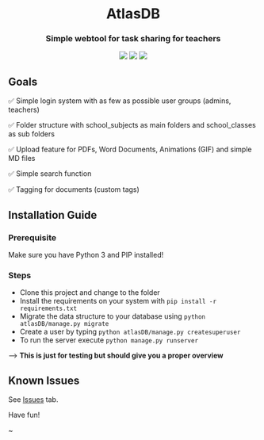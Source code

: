 <h1 align="center">AtlasDB</h1>
<h3 align="center">Simple webtool for task sharing for teachers</h3>

<p align="center">
<a href="https://github.com/creyD/atlasDB/blob/master/LICENSE.md"><img src="https://img.shields.io/github/license/creyD/atlasDB"></a>
<a href="http://atlasdb.de"><img src="https://img.shields.io/website/http/atlasdb.de.svg?down_color=red&down_message=offline&up_message=online"></a>
<a href="https://github.com/creyD/atlasDB/issues"><img src="https://img.shields.io/github/issues/creyD/atlasDB.svg"></a>
</p>

## Goals

:white_check_mark: Simple login system with as few as possible user groups (admins, teachers)

:white_check_mark: Folder structure with school_subjects as main folders and school_classes as sub folders

:white_check_mark: Upload feature for PDFs, Word Documents, Animations (GIF) and simple MD files

:white_check_mark: Simple search function

:white_check_mark: Tagging for documents (custom tags)


## Installation Guide

### Prerequisite

Make sure you have Python 3 and PIP installed!

### Steps

- Clone this project and change to the folder
- Install the requirements on your system with `pip install -r requirements.txt`
- Migrate the data structure to your database using `python atlasDB/manage.py migrate`
- Create a user by typing `python atlasDB/manage.py createsuperuser`
- To run the server execute `python manage.py runserver`

--> **This is just for testing but should give you a proper overview**

## Known Issues

See [Issues](https://github.com/creyD/atlasDB/issues) tab.


Have fun!

~
